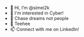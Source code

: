 - 👋 Hi, I’m @simei2k
- 👀 I'm interested in Cyber!
- 🌱 Chase dreams not people 
- 💞️ Teehee
- 📫 Connect with me on LinkedIn!

<!---
simei2k/simei2k is a ✨ special ✨ repository because its `README.md` (this file) appears on your GitHub profile.
You can click the Preview link to take a look at your changes.
--->
